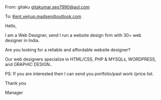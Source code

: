 From: gitaku <gitakumar.seo7990@aol.com>

To: Kent.vejrup.madsen@outlook.com

Hello,

I am a Web Designer, send I run a website design firm with 30+ web designer in India.

Are you looking for a reliable and affordable website designer?

Our web designers specialize in HTML/CSS, PHP & MYSQLs, WORDPRESS, and GRAPHIC DESIGN..


PS: If you are interested then I can send you portfolio/past work /price list.


Thank you

Manager
